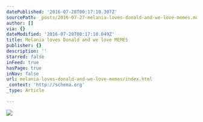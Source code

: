 ```yaml
---
datePublished: '2016-07-28T00:17:10.307Z'
sourcePath: _posts/2016-07-27-melania-loves-donald-and-we-love-memes.md
author: []
via: {}
dateModified: '2016-07-28T00:17:10.049Z'
title: Melania loves Donald and we love MEMES
publisher: {}
description: ''
starred: false
inFeed: true
hasPage: true
inNav: false
url: melania-loves-donald-and-we-love-memes/index.html
_context: 'http://schema.org'
_type: Article

---
```

![](https://the-grid-user-content.s3-us-west-2.amazonaws.com/c6f70f45-b095-4673-aaf2-239969a2e32b.jpg)